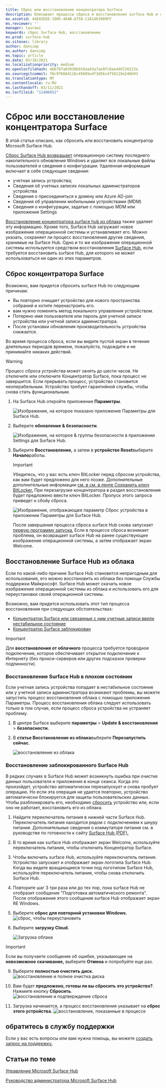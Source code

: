 ```yaml
---
title: Сброс или восстановление концентратора Surface
description: Описывает процессы сброса и восстановления surface Hub и содержит инструкции.
ms.assetid: 44E82EEE-1905-464B-A758-C2A1463909FF
ms.reviewer: ''
manager: laurawi
keywords: сброс Surface Hub, восстановление
ms.prod: surface-hub
ms.sitesec: library
author: dansimp
ms.author: dansimp
ms.topic: article
ms.date: 03/10/2021
ms.localizationpriority: medium
ms.openlocfilehash: 4b6797a83936b919aa43a7ae9fc8ae4dd720223a
ms.sourcegitcommit: f0c976664116c45605edf3d56c4f58119a246b93
ms.translationtype: MT
ms.contentlocale: ru-RU
ms.lasthandoff: 03/11/2021
ms.locfileid: "11406652"
---
```

# <a name="reset-or-recover-a-surface-hub"></a>Сброс или восстановление концентратора Surface

В этой статье описано, как сбросить или восстановить концентратор Microsoft Surface Hub.  

[Сброс Surface Hub возвращает](#reset-a-surface-hub) операционную систему последнего накопительного обновления Windows и удаляет все локальные файлы пользователей и сведения о конфигурации. Удаленная информация включает в себя следующие сведения:

- учетная запись устройства;
- Сведения об учетных записях локальных администраторов устройства
- Сведения о присоединиться к домену или Azure AD-join
- Сведения об управлении мобильными устройствами (MDM)
- Сведения о конфигурации, задатые с помощью MDM или приложения Settings

[Восстановление концентратора surface hub из облака](#recover-a-surface-hub-from-the-cloud) также удаляет эту информацию. Кроме того, Surface Hub загружает новое изображение операционной системы и устанавливает его. Можно указать, сохраняет ли процесс восстановления другие сведения, хранимые на Surface Hub. Одно и то же изображение операционной системы используется средством восстановления [Surface Hub,](surface-hub-recovery-tool.md) если требуется восстановить surface Hub, для которого не может использоваться ни один из этих параметров.

## <a name="reset-a-surface-hub"></a>Сброс концентратора Surface

Возможно, вам придется сбросить surface Hub по следующим причинам:

- Вы повторно очищает устройство для нового пространства собраний и хотите перенастроить его.
- вам нужно поменять метод локального управления устройством.
- Потеряно имя пользователя или пароль для учетной записи устройства или учетной записи администратора.
- После установки обновления производительность устройства снижается.

Во время процесса сброса, если вы видите пустой экран в течение длительных периодов времени, пожалуйста, подождите и не принимайте никаких действий.

> [!WARNING]
> Процесс сброса устройства может занять до шести часов. Не отключите или отключите Концентратор Surface, пока процесс не завершится. Если прерывать процесс, устройство становится неоперабельным. Устройство требует гарантийной службы, чтобы снова стать функциональным.

1. На Surface Hub откройте приложение **Параметры**.

   ![Изображение, на которое показано приложение Параметры для Surface Hub.](images/sh-settings.png)

2. Выберите **обновление & безопасности**.

   ![Изображение, на которое & группы безопасности в приложении Settings для Surface Hub.](images/sh-settings-update-security.png)

3. Выберите **Восстановление,** а затем в **устройстве Reset**выберите **Начало**работы.

   > [!IMPORTANT]
   > Убедитесь, что у вас есть ключ BitLocker перед сбросом устройства, как вам будет предложено для него позже. Дополнительные дополнительные информации [см. в см. в ленте Сохранить ключ BitLocker.](save-bitlocker-key-surface-hub.md) При перезагрузке концентратора в раздел восстановления будет предложено ввести ключ BitLocker. Пропуск этого запроса приведет к сбойу сброса.
   
   ![Изображение, отображающее параметр Сброс устройства в приложении Параметры для Surface Hub.](images/sh-settings-reset-device.png)

   После завершения процесса сброса surface Hub снова запускает [первую программу запуска.](first-run-program-surface-hub.md) Если в процессе сброса возникает проблема, он возвращает surface Hub на ранее существующее изображение операционной системы, а затем отображает экран Welcome.

<span id="cloud-recovery" />

## <a name="recover-a-surface-hub-from-the-cloud"></a>Восстановление Surface Hub из облака

Если по какой-либо причине Surface Hub становится непригодным для использования, его можно восстановить из облака без помощи Службы поддержки Майкрософт. Surface Hub может скачать новое изображение операционной системы из облака и использовать его для переустановки своей операционной системы.

Возможно, вам придется использовать этот тип процесса восстановления при следующих обстоятельствах:

- [Концентратор Surface или связанные с ним учетные записи ввели нестабильное состояние](#recover-a-surface-hub-in-a-bad-state)
- [Концентратор Surface заблокирован](#recover-a-locked-surface-hub)

>[!IMPORTANT]
>Для **восстановления от облачного** процесса требуется проводное подключение, которое обеспечивает открытое подключение к Интернету (без прокси-серверов или других подсказок проверки подлинности).

### <a name="recover-a-surface-hub-in-a-bad-state"></a>Восстановление Surface Hub в плохом состоянии

Если учетная запись устройства попадает в нестабильное состояние или у учетной записи администратора возникают проблемы, вы можете запустить процесс восстановления облака с помощью приложения Параметры. Процесс восстановления облака следует использовать [](#reset-a-surface-hub) только в том случае, если процесс сброса устройства не устраняет проблему.

1. В центре Surface выберите **параметры** &gt; **Update & восстановления** &gt; **безопасности.**

2. В **статье Восстановление из облака**выберите **Перезапустить сейчас**.

   ![восстановление из облака](images/recover-from-the-cloud.png)

### <a name="recover-a-locked-surface-hub"></a>Восстановление заблокированного Surface Hub

В редких случаях в Surface Hub может возникнуть ошибка при очистке данных пользователя и приложения в конце сеанса. Когда это произойдет, устройство автоматически перезапускует и снова пробует операцию. Но если эта операция не удается повторно, устройство автоматически блокируется для защиты пользовательских данных. Чтобы разблокировать его, необходимо [сбросить](#reset-a-surface-hub) устройство или, если оно не работает, восстановить его из облака.

1. Найдите переключатель питания в нижней части Surface Hub. Переключатель питания находится рядом с подключением к шнуру питания. Дополнительные сведения о коммутаторе питания см. в руководстве по готовности к сайту [Surface Hub (PDF).](surface-hub-site-readiness-guide.md)

2. В то время как surface Hub отображает экран Welcome, используйте переключатель питания, чтобы отключить Концентратор Surface.

3. Чтобы включить surface Hub, используйте переключатель питания. Устройство запускает и отображает экран логотипа Surface Hub. Когда вы видите вращающиеся точки под логотипом Surface Hub, используйте переключатель питания, чтобы снова отключить Surface Hub.  

4. Повторите шаг 3 три раза или до тех пор, пока surface Hub не отобразит сообщение "Подготовка автоматического ремонта". После отображения этого сообщения surface Hub отображает экран RE Windows.

 
5. Выберите **сброс для повторной установки Windows.** 
![сброс, чтобы переустановить](images/recover-from-cloud.png)

8. Выберите **загрузку Cloud.** 

   ![Загрузка облака](images/recover-cloud-download.png)

>[!IMPORTANT]
>Если вы получаете сообщение об ошибке, указывающее на **невозможное скачивание,** выберите **Отмена** и попробуйте еще раз.

9. Выберите **полностью очистить диск.**  
![ восстановление и полное очистка диска](images/recover-fully-clean-drive.png)

10. Вам будет **предложено, готовы ли вы сбросить это устройство?**. Нажмите кнопку **Сбросить**. 
![восстановление и подтверждение сброса](images/recover-confirm-reset.png)

11. Загрузка начинается, а процесс восстановления указывает на **сброс этого устройства.** 
![восстановление, показанные в процессе](images/recover-in-progress.png)

## <a name="contact-support"></a>обратитесь в службу поддержки

Если у вас есть вопросы или вам нужна помощь, вы можете [создать запрос на поддержку.](https://support.microsoft.com/supportforbusiness/productselection)


## <a name="related-topics"></a>Статьи по теме

[Управление Microsoft Surface Hub](manage-surface-hub.md)

[Руководство администратора Microsoft Surface Hub](surface-hub-administrators-guide.md)
